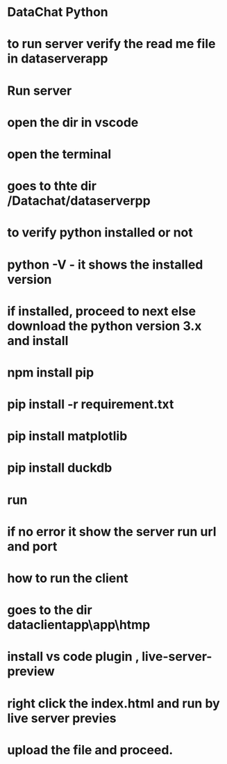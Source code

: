 # DataChat Python 
# to run server verify the read me file in dataserverapp


# Run server
# open the dir in vscode
# open the terminal 
# goes to thte dir /Datachat/dataserverpp
# to verify python installed or not
# python -V          - it shows the installed version  
# if installed, proceed to next else download the python version 3.x and install
# npm install pip
# pip install -r requirement.txt
# pip install matplotlib
# pip install duckdb

# run
# if no error it show the server run url and port

# how to run the client
# goes to the dir dataclientapp\app\htmp
# install vs code plugin , live-server-preview
# right click the index.html and run by live server previes
# upload the file and proceed.




# 
# 
